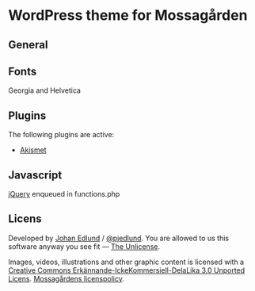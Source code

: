 # WordPress theme for Mossagården

## General

## Fonts
Georgia and Helvetica

## Plugins

The following plugins are active:

* [Akismet](http://akismet.com/)

## Javascript

[jQuery](http://jquery.com) enqueued in functions.php

## Licens

Developed by [Johan Edlund](https://edlunddesign.com/) / [@pjedlund](https://twitter.com/pjedlund/). You are allowed to us this software anyway you see fit — [The Unlicense](http://unlicense.org/).

Images, videos, illustrations and other graphic content is licensed with a [Creative Commons Erkännande-IckeKommersiell-DelaLika 3.0 Unported Licens](http://creativecommons.org/licenses/by-nc-sa/3.0/). [Mossagårdens licenspolicy](http://www.mossagarden.se/licens/).